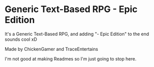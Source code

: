 # Generic Text-Based RPG - Epic Edition
It's a Generic Text-Based RPG, and adding "- Epic Edition" to the end sounds cool xD

Made by ChickenGamer and TraceEntertains

I'm not good at making Readmes so I'm just going to stop here.
